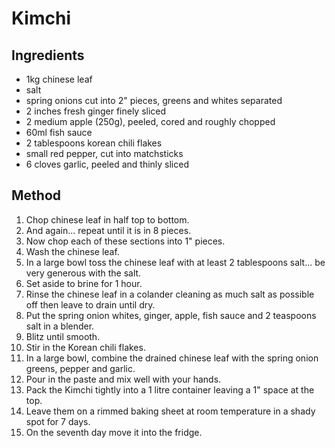 # Kimchi

## Ingredients

- 1kg chinese leaf
- salt
- spring onions cut into 2" pieces, greens and whites separated
- 2 inches fresh ginger finely sliced
- 2 medium apple (250g), peeled, cored and roughly chopped
- 60ml fish sauce
- 2 tablespoons korean chili flakes
- small red pepper, cut into matchsticks
- 6 cloves garlic, peeled and thinly sliced

## Method

1. Chop chinese leaf in half top to bottom.
2. And again... repeat until it is in 8 pieces.
3. Now chop each of these sections into 1" pieces.
4. Wash the chinese leaf.
5. In a large bowl toss the chinese leaf with at least 2 tablespoons salt... be very generous with the salt.
6. Set aside to brine for 1 hour.
7. Rinse the chinese leaf in a colander cleaning as much salt as possible off then leave to drain until dry.
8. Put the spring onion whites, ginger, apple, fish sauce and 2 teaspoons salt in a blender.
9. Blitz until smooth.
10. Stir in the Korean chili flakes.
11. In a large bowl, combine the drained chinese leaf with the spring onion greens, pepper and garlic.
12. Pour in the paste and mix well with your hands.
13. Pack the Kimchi tightly into a 1 litre container leaving a 1" space at the top.
14. Leave them on a rimmed baking sheet at room temperature in a shady spot for 7 days.
15. On the seventh day move it into the fridge.
